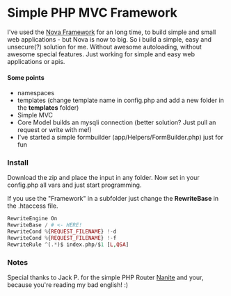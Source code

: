 # Simple PHP MVC Framework

I've used the [Nova Framework](https://github.com/nova-framework) for an long time, to build simple and small web applications - but Nova is now to big. So i build a simple, easy and unsecure(?) solution for me. Without awesome autoloading, without awesome special features. Just working for simple and easy web applications or apis.

#### Some points
- namespaces
- templates (change template name in config.php and add a new folder in the **templates** folder)
- Simple MVC
- Core Model builds an mysqli connection (better solution? Just pull an request or write with me!)
- I've started a simple formbuilder (app/Helpers/FormBuilder.php) just for fun

### Install

Download the zip and place the input in any folder. Now set in your config.php all vars and just start programming.

If you use the "Framework" in a subfolder just change the **RewriteBase** in the .htaccess file.

``` php
RewriteEngine On
RewriteBase / # <- HERE!
RewriteCond %{REQUEST_FILENAME} !-d
RewriteCond %{REQUEST_FILENAME} !-f
RewriteRule ^(.*)$ index.php/$1 [L,QSA]
```

### Notes

Special thanks to Jack P. for the simple PHP Router [Nanite](https://github.com/nirix/nanite) and your, because you're reading my bad english! :)
